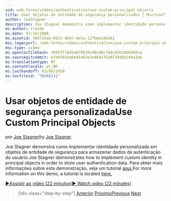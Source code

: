 ```yaml
---
uid: web-forms/videos/authentication/use-custom-principal-objects
title: Usar objetos de entidade de segurança personalizados | Microsoft Docs
author: JoeStagner
description: Joe Stagner demonstra como implementar identidade personalizada em objetos de entidade de segurança para armazenar dados de autenticação do usuário. Para obter mais informações sobre esta demonstração,...
ms.author: riande
ms.date: 07/16/2008
ms.assetid: 368733eb-0822-4b97-8e5a-127be6c88a61
msc.legacyurl: /web-forms/videos/authentication/use-custom-principal-objects
msc.type: video
ms.openlocfilehash: 3995ff1dd5a670b39c90c86cf68c85b19b6db0ce
ms.sourcegitcommit: e7e91932a6e91a63e2e46417626f39d6b244a3ab
ms.translationtype: MT
ms.contentlocale: pt-BR
ms.lasthandoff: 03/06/2020
ms.locfileid: "78565131"
---
```

# <a name="use-custom-principal-objects"></a><span data-ttu-id="863d1-104">Usar objetos de entidade de segurança personalizada</span><span class="sxs-lookup"><span data-stu-id="863d1-104">Use Custom Principal Objects</span></span>

<span data-ttu-id="863d1-105">por [Joe Stagner](https://github.com/JoeStagner)</span><span class="sxs-lookup"><span data-stu-id="863d1-105">by [Joe Stagner](https://github.com/JoeStagner)</span></span>

<span data-ttu-id="863d1-106">Joe Stagner demonstra como implementar identidade personalizada em objetos de entidade de segurança para armazenar dados de autenticação do usuário.</span><span class="sxs-lookup"><span data-stu-id="863d1-106">Joe Stagner demonstrates how to implement custom identity in principal objects in order to store user authentication data.</span></span> <span data-ttu-id="863d1-107">Para obter mais informações sobre esta demonstração, veja um tutorial [aqui.](../../overview/older-versions-security/introduction/forms-authentication-configuration-and-advanced-topics-vb.md)</span><span class="sxs-lookup"><span data-stu-id="863d1-107">For more information on this demo, a tutorial is located [here.](../../overview/older-versions-security/introduction/forms-authentication-configuration-and-advanced-topics-vb.md)</span></span>

[<span data-ttu-id="863d1-108">&#9654;Assistir ao vídeo (22 minutos)</span><span class="sxs-lookup"><span data-stu-id="863d1-108">&#9654; Watch video (22 minutes)</span></span>](https://channel9.msdn.com/Blogs/ASP-NET-Site-Videos/use-custom-principal-objects)

> [!div class="step-by-step"]
> <span data-ttu-id="863d1-109">[Anterior](add-custom-data-to-the-authentication-method.md)
> [Próximo](understanding-aspnet-memberships.md)</span><span class="sxs-lookup"><span data-stu-id="863d1-109">[Previous](add-custom-data-to-the-authentication-method.md)
[Next](understanding-aspnet-memberships.md)</span></span>
